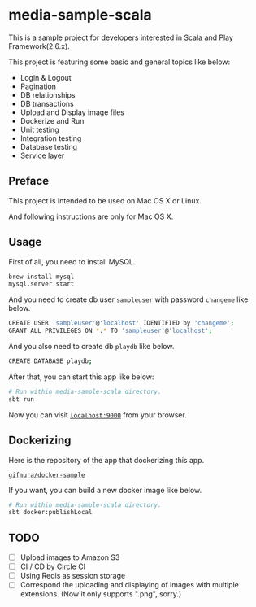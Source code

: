 # media-sample-scala

This is a sample project for developers interested in Scala and Play Framework(2.6.x).

This project is featuring some basic and general topics like below:

* Login & Logout
* Pagination
* DB relationships
* DB transactions
* Upload and Display image files
* Dockerize and Run
* Unit testing
* Integration testing
* Database testing
* Service layer

## Preface

This project is intended to be used on Mac OS X or Linux.

And following instructions are only for Mac OS X.

## Usage

First of all, you need to install MySQL.

```bash
brew install mysql
mysql.server start
```

And you need to create db user `sampleuser` with password `changeme` like below.

```bash
CREATE USER 'sampleuser'@'localhost' IDENTIFIED by 'changeme';
GRANT ALL PRIVILEGES ON *.* TO 'sampleuser'@'localhost';
```

And you also need to create db `playdb` like below.

```bash
CREATE DATABASE playdb;
```

After that, you can start this app like below:

```bash
# Run within media-sample-scala directory.
sbt run
```

Now you can visit [`localhost:9000`](http://localhost:9000) from your browser.

## Dockerizing

Here is the repository of the app that dockerizing this app.

[`gifmura/docker-sample`](https://github.com/gifmura/docker-sample)

If you want, you can build a new docker image like below.

```bash
# Run within media-sample-scala directory.
sbt docker:publishLocal
```

## TODO

- [ ] Upload images to Amazon S3
- [ ] CI / CD by Circle CI
- [ ] Using Redis as session storage
- [ ] Correspond the uploading and displaying of images with multiple extensions. (Now it only supports ".png", sorry.)
